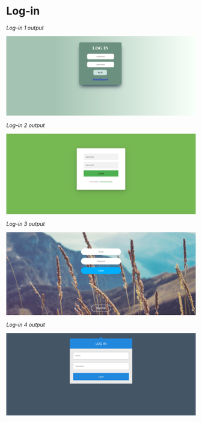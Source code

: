 # Log-in

_Log-in 1 output_

![output image](log-in-1/output/log-in-1.png)

_Log-in 2 output_

![output image](log-in-2/output/log-in-2.png)

_Log-in 3 output_

![output image](log-in-3/output/log-in-3.png)

_Log-in 4 output_

![output image](log-in-4/output/log-in-4.png)
